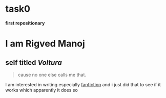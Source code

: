 # task0
**first repositionary**

 # I am **Rigved Manoj**
## self titled *Voltura* 
> cause no one else calls me that.

I am interested in writing especially [fanfiction](https://www.fanfiction.net) and i just did that to see if it works which apparently it does so 
